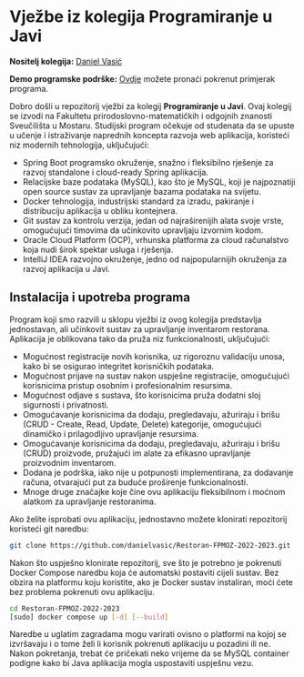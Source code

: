 # Vježbe iz kolegija Programiranje u Javi

**Nositelj kolegija:** [Daniel Vasić](https://github.com/danielvasic)

**Demo programske podrške:** [Ovdje](http://204.216.222.226:8080) možete pronaći pokrenut primjerak programa.

Dobro došli u repozitorij vježbi za kolegij **Programiranje u Javi**. Ovaj kolegij se izvodi na Fakultetu prirodoslovno-matematičkih i odgojnih znanosti Sveučilišta u Mostaru. Studijski program očekuje od studenata da se upuste u učenje i istraživanje naprednih koncepta razvoja web aplikacija, koristeći niz modernih tehnologija, uključujući:

- Spring Boot programsko okruženje, snažno i fleksibilno rješenje za razvoj standalone i cloud-ready Spring aplikacija.
- Relacijske baze podataka (MySQL), kao što je MySQL, koji je najpoznatiji open source sustav za upravljanje bazama podataka na svijetu.
- Docker tehnologija, industrijski standard za izradu, pakiranje i distribuciju aplikacija u obliku kontejnera.
- Git sustav za kontrolu verzija, jedan od najraširenijih alata svoje vrste, omogućujući timovima da učinkovito upravljaju izvornim kodom.
- Oracle Cloud Platform (OCP), vrhunska platforma za cloud računalstvo koja nudi širok spektar usluga i rješenja.
- IntelliJ IDEA razvojno okruženje, jedno od najpopularnijih okruženja za razvoj aplikacija u Javi.

## Instalacija i upotreba programa

Program koji smo razvili u sklopu vježbi iz ovog kolegija predstavlja jednostavan, ali učinkovit sustav za upravljanje inventarom restorana. Aplikacija je oblikovana tako da pruža niz funkcionalnosti, uključujući:

- Mogućnost registracije novih korisnika, uz rigoroznu validaciju unosa, kako bi se osigurao integritet korisničkih podataka.
- Mogućnost prijave na sustav nakon uspješne registracije, omogućujući korisnicima pristup osobnim i profesionalnim resursima.
- Mogućnost odjave s sustava, što korisnicima pruža dodatni sloj sigurnosti i privatnosti.
- Omogućavanje korisnicima da dodaju, pregledavaju, ažuriraju i brišu (CRUD - Create, Read, Update, Delete) kategorije, omogućujući dinamičko i prilagodljivo upravljanje resursima.
- Omogućavanje korisnicima da dodaju, pregledavaju, ažuriraju i brišu (CRUD) proizvode, pružajući im alate za efikasno upravljanje proizvodnim inventarom.
- Dodana je podrška, iako nije u potpunosti implementirana, za dodavanje računa, otvarajući put za buduće proširenje funkcionalnosti.
- Mnoge druge značajke koje čine ovu aplikaciju fleksibilnom i moćnom alatkom za upravljanje restoranima.

Ako želite isprobati ovu aplikaciju, jednostavno možete klonirati repozitorij koristeći git naredbu:

```bash
git clone https://github.com/danielvasic/Restoran-FPMOZ-2022-2023.git
```

Nakon što uspješno klonirate repozitorij, sve što je potrebno je pokrenuti Docker Compose naredbu koja će automatski postaviti cijeli sustav. Bez obzira na platformu koju koristite, ako je Docker sustav instaliran, moći ćete bez problema pokrenuti ovu aplikaciju.

```bash
cd Restoran-FPMOZ-2022-2023
[sudo] docker compose up [-d] [--build]
```

Naredbe u uglatim zagradama mogu varirati ovisno o platformi na kojoj se izvršavaju i o tome želi li korisnik pokrenuti aplikaciju u pozadini ili ne. Nakon pokretanja, trebat će pričekati neko vrijeme da se MySQL container podigne kako bi Java aplikacija mogla uspostaviti uspješnu vezu.
